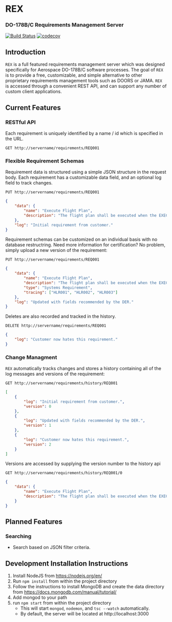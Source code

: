 # REX
### DO-178B/C Requirements Management Server
[![Build Status](https://travis-ci.org/sweiner/rex.svg?branch=master)](https://travis-ci.org/sweiner/rex) [![codecov](https://codecov.io/gh/sweiner/rex/branch/master/graph/badge.svg)](https://codecov.io/gh/sweiner/rex)

## Introduction
`REX` is a full featured requirements management server which was designed specifically for Aerospace DO-178B/C software processes.  The goal of `REX` is to provide a free, customizable, and simple alternative to other proprietary requirements management tools such as DOORS or JAMA.  `REX` is accessed through a convenient REST API, and can support any number of custom client applications.

## Current Features
### RESTful API
Each requirement is uniquely identified by a name / id which is specified in the URL.
```
GET http://servername/requirements/REQ001
```

### Flexible Requirement Schemas
Requirement data is structured using a simple JSON structure in the request body.  Each requirement has a customizable data field, and an optional log field to track changes.

```
PUT http://servername/requirements/REQ001
```
```json
{
    "data": {
        "name": "Execute Flight Plan",
        "description": "The flight plan shall be executed when the EXEC button is pressed"
    },
    "log": "Initial requirement from customer."
}
```
Requirement schemas can be customized on an individual basis with no database restructring.  Need more information for certification?  No problem, simply upload a new version of the requirement:

```
PUT http://servername/requirements/REQ001
```
```json
{
    "data": {
        "name": "Execute Flight Plan",
        "description": "The flight plan shall be executed when the EXEC button is pressed",
        "type": "Systems Requirement",
        "tracing": ["HLR001", "HLR002", "HLR003"]
    },
    "log": "Updated with fields recommended by the DER."
}
```
Deletes are also recorded and tracked in the history.

```
DELETE http://servername/requirements/REQ001
```
```json
{
    "log": "Customer now hates this requirement."
}
```

### Change Managment
`REX` automatically tracks changes and stores a history containing all of the log messages and versions of the requirement:

```
GET http://servername/requirements/history/REQ001
```
```json
[
    {
        "log": "Initial requirement from customer.",
        "version": 0
    },
    {
        "log": "Updated with fields recommended by the DER.",
        "version": 1
    },
    {
        "log": "Customer now hates this requirement.",
        "version": 2
    }
]
```
Versions are accessed by supplying the version number to the history api
```
GET http://servername/requirements/history/REQ001/0
```
```json
{
    "data": {
        "name": "Execute Flight Plan",
        "description": "The flight plan shall be executed when the EXEC button is pressed"
    }
}
```
## Planned Features
### Searching
- Search based on JSON filter criteria.

## Development Installation Instructions
1. Install NodeJS from https://nodejs.org/en/
2. Run `npm install` from within the project directory
3. Follow the instructions to install MongoDB and create the data directory from https://docs.mongodb.com/manual/tutorial/
4. Add mongod to your path
5. run `npm start` from within the project directory
   * This will start `mongod`, `nodemon`, and `tsc --watch` automatically.
   * By default, the server will be located at http://localhost:3000